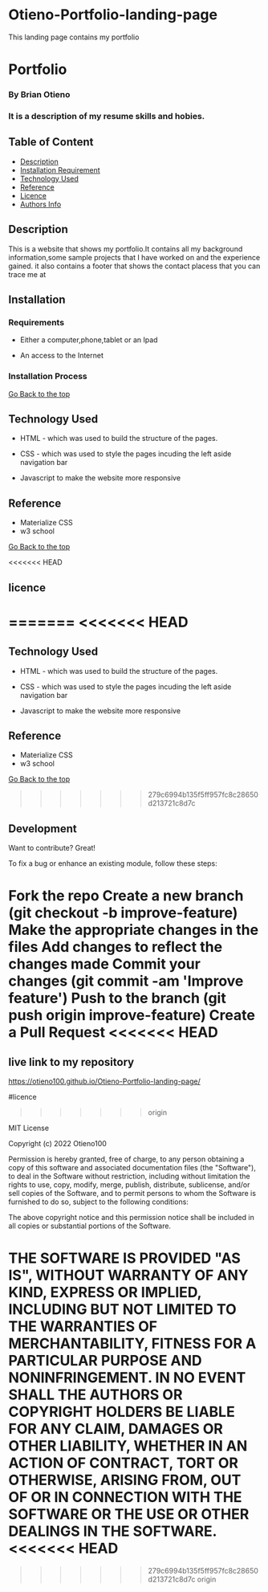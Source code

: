 # Otieno-Portfolio-landing-page
This landing page contains my portfolio 
# Portfolio

### By Brian Otieno
### It is a description of my resume skills and hobies.

## Table of Content

+ [Description](#description)
+ [Installation Requirement](#Installation)
+ [Technology Used](#technology-used)
+ [Reference](#reference)
+ [Licence](#licence)
+ [Authors Info](#author-Info)

## Description
<p>This is  a website that shows my portfolio.It contains all my background information,some sample projects that I have worked on and the experience gained. it also contains a footer that shows the contact placess that you can trace me at</p>

## Installation

### Requirements

* Either a computer,phone,tablet or an Ipad

* An access to the Internet

### Installation Process

[Go Back to the top](#portfolio)
## Technology Used
* HTML - which was used to build the structure of the pages.

* CSS - which was used to style the pages incuding the left aside navigation bar
* Javascript to make the website more responsive

## Reference
* Materialize CSS
* w3 school


[Go Back to the top](#portfolio)

<<<<<<< HEAD
## licence
=======
<<<<<<< HEAD
=======

## Technology Used
* HTML - which was used to build the structure of the pages.

* CSS - which was used to style the pages incuding the left aside navigation bar
* Javascript to make the website more responsive

## Reference
* Materialize CSS
* w3 school


[Go Back to the top](#portfolio)

>>>>>>> 279c6994b135f5ff957fc8c28650d213721c8d7c
## Development
Want to contribute? Great!

To fix a bug or enhance an existing module, follow these steps:

Fork the repo
Create a new branch (git checkout -b improve-feature)
Make the appropriate changes in the files
Add changes to reflect the changes made
Commit your changes (git commit -am 'Improve feature')
Push to the branch (git push origin improve-feature)
Create a Pull Request
<<<<<<< HEAD
=======

## live link to my repository
https://otieno100.github.io/Otieno-Portfolio-landing-page/


#licence
>>>>>>> origin

MIT License

Copyright (c) 2022 Otieno100

Permission is hereby granted, free of charge, to any person obtaining a copy
of this software and associated documentation files (the "Software"), to deal
in the Software without restriction, including without limitation the rights
to use, copy, modify, merge, publish, distribute, sublicense, and/or sell
copies of the Software, and to permit persons to whom the Software is
furnished to do so, subject to the following conditions:

The above copyright notice and this permission notice shall be included in all
copies or substantial portions of the Software.

THE SOFTWARE IS PROVIDED "AS IS", WITHOUT WARRANTY OF ANY KIND, EXPRESS OR
IMPLIED, INCLUDING BUT NOT LIMITED TO THE WARRANTIES OF MERCHANTABILITY,
FITNESS FOR A PARTICULAR PURPOSE AND NONINFRINGEMENT. IN NO EVENT SHALL THE
AUTHORS OR COPYRIGHT HOLDERS BE LIABLE FOR ANY CLAIM, DAMAGES OR OTHER
LIABILITY, WHETHER IN AN ACTION OF CONTRACT, TORT OR OTHERWISE, ARISING FROM,
OUT OF OR IN CONNECTION WITH THE SOFTWARE OR THE USE OR OTHER DEALINGS IN THE
SOFTWARE.
<<<<<<< HEAD
=======

>>>>>>> 279c6994b135f5ff957fc8c28650d213721c8d7c
>>>>>>> origin
